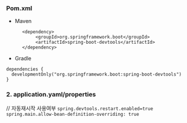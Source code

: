  ### Pom.xml
 - Maven
  ```
        <dependency>
             <groupId>org.springframework.boot</groupId>
             <artifactId>spring-boot-devtools</artifactId>
        </dependency>
  ```
  - Gradle
  ```
  dependencies {
    developmentOnly("org.springframework.boot:spring-boot-devtools")
  }
```
 ### 2. application.yaml/properties
 
 // 자동재시작 사용여부
`spring.devtools.restart.enabled=true`      
`spring.main.allow-bean-definition-overriding: true`
